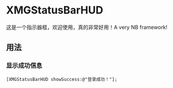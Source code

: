 # XMGStatusBarHUD
这是一个指示器框，欢迎使用，真的非常好用！A very NB framework!

## 用法
### 显示成功信息
```objc
[XMGStatusBarHUD showSuccess:@"登录成功！"];
```
